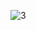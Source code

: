 ![3](https://github.com/cyber-robot1/Mastering-4-critical-SKILLS-using-CPP-17-course/assets/76911827/ba76ef68-9680-4145-9023-0dfe34f7f073)
